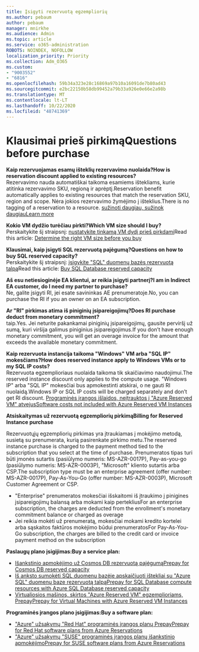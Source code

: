 ```yaml
---
title: Įsigyti rezervuotą egzempliorių
ms.author: pebaum
author: pebaum
manager: mnirkhe
ms.audience: Admin
ms.topic: article
ms.service: o365-administration
ROBOTS: NOINDEX, NOFOLLOW
localization_priority: Priority
ms.collection: Adm_O365
ms.custom:
- "9003552"
- "6816"
ms.openlocfilehash: 59b34a323e28c16869a97b10a16091de7b80ad43
ms.sourcegitcommit: e2bc22150b58db99452a79b33a926e0e66e2a98b
ms.translationtype: MT
ms.contentlocale: lt-LT
ms.lasthandoff: 10/22/2020
ms.locfileid: "48741369"
---
```

# <a name="questions-before-purchase"></a><span data-ttu-id="3fdd1-102">Klausimai prieš pirkimą</span><span class="sxs-lookup"><span data-stu-id="3fdd1-102">Questions before purchase</span></span>

<span data-ttu-id="3fdd1-103">**Kaip rezervuojamas esamų išteklių rezervavimo nuolaida?**</span><span class="sxs-lookup"><span data-stu-id="3fdd1-103">**How is reservation discount applied to existing resources?**</span></span>  
<span data-ttu-id="3fdd1-104">Rezervavimo nauda automatiškai taikoma esamiems ištekliams, kurie atitinka rezervavimo SKU, regioną ir aprėptį.</span><span class="sxs-lookup"><span data-stu-id="3fdd1-104">Reservation benefit automatically applies to existing resources that match the reservation SKU, region and scope.</span></span> <span data-ttu-id="3fdd1-105">Nėra jokios rezervavimo žymėjimo į išteklius.</span><span class="sxs-lookup"><span data-stu-id="3fdd1-105">There is no tagging of a reservation to a resource.</span></span> [<span data-ttu-id="3fdd1-106">sužinoti daugiau, sužinok daugiau</span><span class="sxs-lookup"><span data-stu-id="3fdd1-106">Learn more</span></span>](https://docs.microsoft.com/azure/cost-management-billing/reservations/save-compute-costs-reservations?WT.mc_id=Portal-Microsoft_Azure_Support#how-reservation-discount-is-applied) 

<span data-ttu-id="3fdd1-107">**Kokio VM dydžio turėčiau pirkti?**</span><span class="sxs-lookup"><span data-stu-id="3fdd1-107">**Which VM size should I buy?**</span></span>  
<span data-ttu-id="3fdd1-108">Perskaitykite šį straipsnį: [nustatykite tinkamą VM dydį prieš pirkdami](https://docs.microsoft.com/azure/virtual-machines/windows/prepay-reserved-vm-instances?toc=/azure/billing/TOC.json&WT.mc_id=Portal-Microsoft_Azure_Support#determine-the-right-vm-size-before-you-buy)</span><span class="sxs-lookup"><span data-stu-id="3fdd1-108">Read this article: [Determine the right VM size before you buy](https://docs.microsoft.com/azure/virtual-machines/windows/prepay-reserved-vm-instances?toc=/azure/billing/TOC.json&WT.mc_id=Portal-Microsoft_Azure_Support#determine-the-right-vm-size-before-you-buy)</span></span>

<span data-ttu-id="3fdd1-109">**Klausimai, kaip įsigyti SQL rezervuotą pajėgumą?**</span><span class="sxs-lookup"><span data-stu-id="3fdd1-109">**Questions on how to buy SQL reserved capacity?**</span></span>  
<span data-ttu-id="3fdd1-110">Perskaitykite šį straipsnį: [įsigykite "SQL" duomenų bazės rezervuotą talpą](https://docs.microsoft.com/azure/sql-database/sql-database-reserved-capacity?toc=/azure/billing/TOC.json&WT.mc_id=Portal-Microsoft_Azure_Support#buy-sql-database-reserved-capacity)</span><span class="sxs-lookup"><span data-stu-id="3fdd1-110">Read this article: [Buy SQL Database reserved capacity](https://docs.microsoft.com/azure/sql-database/sql-database-reserved-capacity?toc=/azure/billing/TOC.json&WT.mc_id=Portal-Microsoft_Azure_Support#buy-sql-database-reserved-capacity)</span></span>

<span data-ttu-id="3fdd1-111">**Aš esu netiesioginėje EA klientui, ar reikia įsigyti partnerį?**</span><span class="sxs-lookup"><span data-stu-id="3fdd1-111">**I am in Indirect EA customer, do I need my partner to purchase?**</span></span>  
<span data-ttu-id="3fdd1-112">Ne, galite įsigyti RI, jei esate savininkas AE prenumeratoje.</span><span class="sxs-lookup"><span data-stu-id="3fdd1-112">No, you can purchase the RI if you an owner on an EA subscription.</span></span>

<span data-ttu-id="3fdd1-113">**Ar "RI" pirkimas atima iš piniginių įsipareigojimų?**</span><span class="sxs-lookup"><span data-stu-id="3fdd1-113">**Does RI purchase deduct from monetary commitment?**</span></span>  
<span data-ttu-id="3fdd1-114">taip.</span><span class="sxs-lookup"><span data-stu-id="3fdd1-114">Yes.</span></span> <span data-ttu-id="3fdd1-115">Jei neturite pakankamai piniginių įsipareigojimų, gausite perviršį už sumą, kuri viršija galimus piniginius įsipareigojimus.</span><span class="sxs-lookup"><span data-stu-id="3fdd1-115">If you don’t have enough monetary commitment, you will get an overage invoice for the amount that exceeds the available monetary commitment.</span></span>

<span data-ttu-id="3fdd1-116">**Kaip rezervuota instancija taikoma "Windows" VM arba "SQL IP" mokesčiams?**</span><span class="sxs-lookup"><span data-stu-id="3fdd1-116">**How does reserved instance apply to Windows VMs or to my SQL IP costs?**</span></span>  
<span data-ttu-id="3fdd1-117">Rezervuota egzemplioriaus nuolaida taikoma tik skaičiavimo naudojimui.</span><span class="sxs-lookup"><span data-stu-id="3fdd1-117">The reserved instance discount only applies to the compute usage.</span></span> <span data-ttu-id="3fdd1-118">"Windows IP" arba "SQL IP" mokesčiai bus apmokestinti atskirai, o ne gauti RI nuolaidą.</span><span class="sxs-lookup"><span data-stu-id="3fdd1-118">Windows IP or SQL IP costs will be charged separately and don’t get RI discount.</span></span> [<span data-ttu-id="3fdd1-119">Programinės įrangos išlaidos, neįtrauktos į "Azure Reserved VM" atvejus</span><span class="sxs-lookup"><span data-stu-id="3fdd1-119">Software costs not included with Azure Reserved VM Instances</span></span>](https://docs.microsoft.com/azure/billing/billing-reserved-instance-windows-software-costs?WT.mc_id=Portal-Microsoft_Azure_Support)  
      
<span data-ttu-id="3fdd1-120">**Atsiskaitymas už rezervuotą egzempliorių pirkimą**</span><span class="sxs-lookup"><span data-stu-id="3fdd1-120">**Billing for Reserved Instance purchase**</span></span>  
      
<span data-ttu-id="3fdd1-121">Rezervuotųjų egzempliorių pirkimas yra įtraukiamas į mokėjimo metodą, susietą su prenumerata, kurią pasirenkate pirkimo metu.</span><span class="sxs-lookup"><span data-stu-id="3fdd1-121">The reserved instance purchase is charged to the payment method tied to the subscription that you select at the time of purchase.</span></span> <span data-ttu-id="3fdd1-122">Prenumeratos tipas turi būti įmonės sutartis (pasiūlymo numeris: MS-AZR-0017P), Pay-as-you-go (pasiūlymo numeris: MS-AZR-0003P), "Microsoft" kliento sutartis arba CSP.</span><span class="sxs-lookup"><span data-stu-id="3fdd1-122">The subscription type must be an enterprise agreement (offer number: MS-AZR-0017P), Pay-As-You-Go (offer number: MS-AZR-0003P), Microsoft Customer Agreement or CSP.</span></span>

-   <span data-ttu-id="3fdd1-123">"Enterprise" prenumeratos mokesčiai išskaitomi iš įtraukimo į pinigines įsipareigojimų balansą arba mokami kaip perteklius</span><span class="sxs-lookup"><span data-stu-id="3fdd1-123">For an enterprise subscription, the charges are deducted from the enrollment's monetary commitment balance or charged as overage</span></span>
-   <span data-ttu-id="3fdd1-124">Jei reikia mokėti už prenumeratą, mokesčiai mokami kredito kortelei arba sąskaitos faktūros mokėjimo būdui prenumeratos</span><span class="sxs-lookup"><span data-stu-id="3fdd1-124">For Pay-As-You-Go subscription, the charges are billed to the credit card or invoice payment method on the subscription</span></span>

<span data-ttu-id="3fdd1-125">**Paslaugų plano įsigijimas:**</span><span class="sxs-lookup"><span data-stu-id="3fdd1-125">**Buy a service plan:**</span></span>

-   [<span data-ttu-id="3fdd1-126">Išankstinio apmokėjimo už Cosmos DB rezervuotą pajėgumą</span><span class="sxs-lookup"><span data-stu-id="3fdd1-126">Prepay for Cosmos DB reserved capacity</span></span>](https://docs.microsoft.com/azure/cosmos-db/cosmos-db-reserved-capacity?WT.mc_id=Portal-Microsoft_Azure_Support)
-   [<span data-ttu-id="3fdd1-127">Iš anksto sumokėti SQL duomenų bazėje apskaičiuoti ištekliai su "Azure SQL" duomenų baze rezervuotą talpą</span><span class="sxs-lookup"><span data-stu-id="3fdd1-127">Prepay for SQL Database compute resources with Azure SQL Database reserved capacity</span></span>](https://docs.microsoft.com/azure/sql-database/sql-database-reserved-capacity?WT.mc_id=Portal-Microsoft_Azure_Support)
-   [<span data-ttu-id="3fdd1-128">Virtualiosios mašinos, skirtos "Azure Reserved VM" egzemplioriams, Prepay</span><span class="sxs-lookup"><span data-stu-id="3fdd1-128">Prepay for Virtual Machines with Azure Reserved VM Instances</span></span>](https://docs.microsoft.com/azure/virtual-machines/windows/prepay-reserved-vm-instances?WT.mc_id=Portal-Microsoft_Azure_Support)

<span data-ttu-id="3fdd1-129">**Programinės įrangos plano įsigijimas:**</span><span class="sxs-lookup"><span data-stu-id="3fdd1-129">**Buy a software plan:**</span></span>

-   [<span data-ttu-id="3fdd1-130">"Azure" užsakymų "Red Hat" programinės įrangos planų Prepay</span><span class="sxs-lookup"><span data-stu-id="3fdd1-130">Prepay for Red Hat software plans from Azure Reservations</span></span>](https://docs.microsoft.com/azure/virtual-machines/linux/prepay-rhel-software-charges?WT.mc_id=Portal-Microsoft_Azure_Support)
-   [<span data-ttu-id="3fdd1-131">"Azure" užsakymų "SUSE" programinės įrangos planų išankstinio apmokėjimo</span><span class="sxs-lookup"><span data-stu-id="3fdd1-131">Prepay for SUSE software plans from Azure Reservations</span></span>](https://docs.microsoft.com/azure/virtual-machines/linux/prepay-suse-software-charges?WT.mc_id=Portal-Microsoft_Azure_Support)
